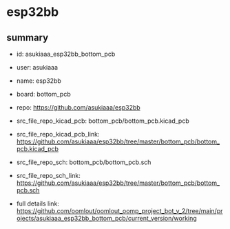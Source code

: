 # esp32bb
 
## summary 
* id: asukiaaa_esp32bb_bottom_pcb
* user: asukiaaa
* name: esp32bb
* board: bottom_pcb
* repo: https://github.com/asukiaaa/esp32bb
* src_file_repo_kicad_pcb: bottom_pcb/bottom_pcb.kicad_pcb
* src_file_repo_kicad_pcb_link: https://github.com/asukiaaa/esp32bb/tree/master/bottom_pcb/bottom_pcb.kicad_pcb


* src_file_repo_sch: bottom_pcb/bottom_pcb.sch
* src_file_repo_sch_link: https://github.com/asukiaaa/esp32bb/tree/master/bottom_pcb/bottom_pcb.sch
* full details link: https://github.com/oomlout/oomlout_oomp_project_bot_v_2/tree/main/projects/asukiaaa_esp32bb_bottom_pcb/current_version/working  






